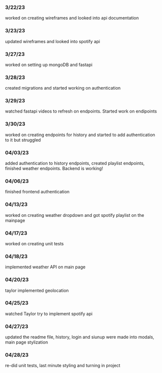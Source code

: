 ### 3/22/23
worked on creating wireframes and looked into api documentation
### 3/23/23
updated wireframes and looked into spotify api

### 3/27/23
worked on setting up mongoDB and fastapi

### 3/28/23
created migrations and started working on authentication

### 3/29/23
watched fastapi videos to refresh on endpoints. Started work on endipoints

### 3/30/23
worked on creating endpoints for history and started to add authentication to it but struggled

### 04/03/23
added authentication to history endpoints, created playlist endpoints, finished weather endpoints. Backend is working!

### 04/06/23
finished frontend authentication

### 04/13/23
worked on creating weather dropdown and got spotify playlist on the mainpage

### 04/17/23
worked on creating unit tests

### 04/18/23
implemented weather API on main page

### 04/20/23
taylor implemented geolocation

### 04/25/23
watched Taylor try to implement spotify api

### 04/27/23
updated the readme file, history, login and siunup were made into modals, main page stylization

### 04/28/23
re-did unit tests, last minute styling and turning in project
